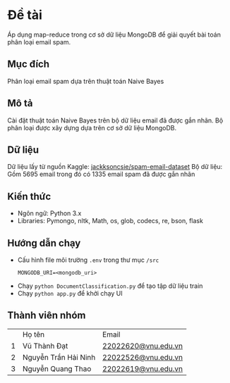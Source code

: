 # Đề tài

Áp dụng map-reduce trong cơ sở dữ liệu MongoDB để giải quyết bài toán phân loại email spam.

## Mục đích

Phân loại email spam dựa trên thuật toán Naive Bayes

## Mô tả

Cài đặt thuật toán Naive Bayes trên bộ dữ liệu email đã được gắn nhãn. Bộ phân loại được xây dựng dựa trên cơ sở dữ liệu MongoDB.

## Dữ liệu

Dữ liệu lấy từ nguồn Kaggle: [jackksoncsie/spam-email-dataset](https://www.kaggle.com/datasets/jackksoncsie/spam-email-dataset)
Bộ dữ liệu: Gồm 5695 email trong đó có 1335 email spam đã được gắn nhãn

## Kiến thức

- Ngôn ngữ: Python 3.x
- Libraries: Pymongo, nltk, Math, os, glob, codecs, re, bson, flask

## Hướng dẫn chạy

- Cấu hình file môi trường `.env` trong thư mục `/src`
  ```
  MONGODB_URI=<mongodb_uri>
  ```
- Chạy `python DocumentClassification.py` để tạo tập dữ liệu train
- Chạy `python app.py` để khởi chạy UI

## Thành viên nhóm

<table>
    <th>
        <td>Họ tên</td>
        <td>Email</td>
    </th>
    <tr>
        <td>1</td>
        <td>Vũ Thành Đạt</td>
        <td><a href="mailto:22022620@vnu.edu.vn">22022620@vnu.edu.vn</a></td>
    </tr>
    <tr>
        <td>2</td>
        <td>Nguyễn Trần Hải Ninh</td>
        <td><a href="mailto:22022526@vnu.edu.vn">22022526@vnu.edu.vn</a></td>
    </tr>
    <tr>
        <td>3</td>
        <td>Nguyễn Quang Thao</td>
        <td><a href="mailto:22022619@vnu.edu.vn">22022619@vnu.edu.vn</a></td>
    </tr>
</table>
